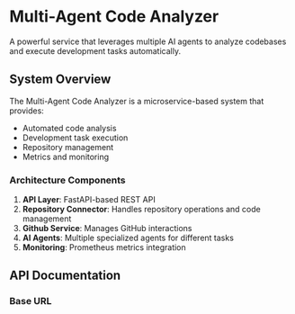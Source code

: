# Multi-Agent Code Analyzer

A powerful service that leverages multiple AI agents to analyze codebases and execute development tasks automatically.

## System Overview

The Multi-Agent Code Analyzer is a microservice-based system that provides:
- Automated code analysis
- Development task execution
- Repository management
- Metrics and monitoring

### Architecture Components

1. **API Layer**: FastAPI-based REST API
2. **Repository Connector**: Handles repository operations and code management
3. **Github Service**: Manages GitHub interactions
4. **AI Agents**: Multiple specialized agents for different tasks
5. **Monitoring**: Prometheus metrics integration

## API Documentation

### Base URL
